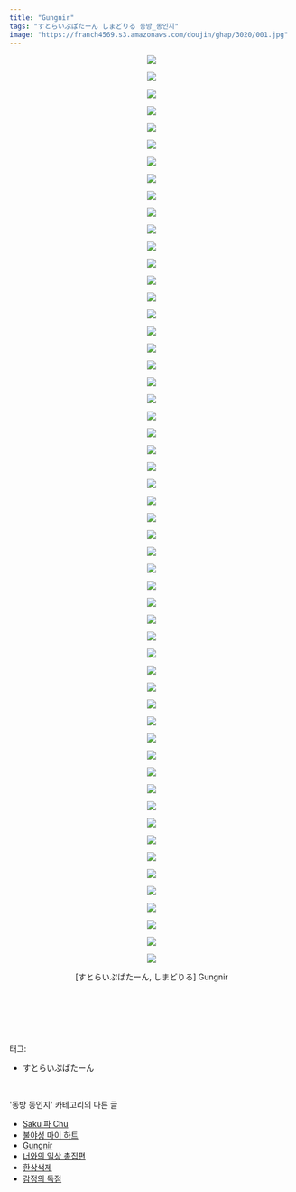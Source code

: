 ```yaml
---
title: "Gungnir"
tags: "すとらいぷぱたーん しまどりる 동방_동인지"
image: "https://franch4569.s3.amazonaws.com/doujin/ghap/3020/001.jpg"
---
```

<div class="article">
<p style="text-align: center; clear: none; float: none;"><img src="{{ site.imgserver2 }}/ghap/3020/001.jpg"/></p>
<p style="text-align: center; clear: none; float: none;"><img src="{{ site.imgserver2 }}/ghap/3020/002.jpg"/></p>
<p style="text-align: center; clear: none; float: none;"><img src="{{ site.imgserver2 }}/ghap/3020/003.jpg"/></p>
<p style="text-align: center; clear: none; float: none;"><img src="{{ site.imgserver2 }}/ghap/3020/004.jpg"/></p>
<p style="text-align: center; clear: none; float: none;"><img src="{{ site.imgserver2 }}/ghap/3020/005.jpg"/></p>
<p style="text-align: center; clear: none; float: none;"><img src="{{ site.imgserver2 }}/ghap/3020/006.jpg"/></p>
<p style="text-align: center; clear: none; float: none;"><img src="{{ site.imgserver2 }}/ghap/3020/007.jpg"/></p>
<p style="text-align: center; clear: none; float: none;"><img src="{{ site.imgserver2 }}/ghap/3020/008.jpg"/></p>
<p style="text-align: center; clear: none; float: none;"><img src="{{ site.imgserver2 }}/ghap/3020/009.jpg"/></p>
<p style="text-align: center; clear: none; float: none;"><img src="{{ site.imgserver2 }}/ghap/3020/010.jpg"/></p>
<p style="text-align: center; clear: none; float: none;"><img src="{{ site.imgserver2 }}/ghap/3020/011.jpg"/></p>
<p style="text-align: center; clear: none; float: none;"><img src="{{ site.imgserver2 }}/ghap/3020/012.jpg"/></p>
<p style="text-align: center; clear: none; float: none;"><img src="{{ site.imgserver2 }}/ghap/3020/013.jpg"/></p>
<p style="text-align: center; clear: none; float: none;"><img src="{{ site.imgserver2 }}/ghap/3020/014.jpg"/></p>
<p style="text-align: center; clear: none; float: none;"><img src="{{ site.imgserver2 }}/ghap/3020/015.jpg"/></p>
<p style="text-align: center; clear: none; float: none;"><img src="{{ site.imgserver2 }}/ghap/3020/016.jpg"/></p>
<p style="text-align: center; clear: none; float: none;"><img src="{{ site.imgserver2 }}/ghap/3020/017.jpg"/></p>
<p style="text-align: center; clear: none; float: none;"><img src="{{ site.imgserver2 }}/ghap/3020/018.jpg"/></p>
<p style="text-align: center; clear: none; float: none;"><img src="{{ site.imgserver2 }}/ghap/3020/019.jpg"/></p>
<p style="text-align: center; clear: none; float: none;"><img src="{{ site.imgserver2 }}/ghap/3020/020.jpg"/></p>
<p style="text-align: center; clear: none; float: none;"><img src="{{ site.imgserver2 }}/ghap/3020/021.jpg"/></p>
<p style="text-align: center; clear: none; float: none;"><img src="{{ site.imgserver2 }}/ghap/3020/022.jpg"/></p>
<p style="text-align: center; clear: none; float: none;"><img src="{{ site.imgserver2 }}/ghap/3020/023.jpg"/></p>
<p style="text-align: center; clear: none; float: none;"><img src="{{ site.imgserver2 }}/ghap/3020/024.jpg"/></p>
<p style="text-align: center; clear: none; float: none;"><img src="{{ site.imgserver2 }}/ghap/3020/025.jpg"/></p>
<p style="text-align: center; clear: none; float: none;"><img src="{{ site.imgserver2 }}/ghap/3020/026.jpg"/></p>
<p style="text-align: center; clear: none; float: none;"><img src="{{ site.imgserver2 }}/ghap/3020/027.jpg"/></p>
<p style="text-align: center; clear: none; float: none;"><img src="{{ site.imgserver2 }}/ghap/3020/028.jpg"/></p>
<p style="text-align: center; clear: none; float: none;"><img src="{{ site.imgserver2 }}/ghap/3020/029.jpg"/></p>
<p style="text-align: center; clear: none; float: none;"><img src="{{ site.imgserver2 }}/ghap/3020/030.jpg"/></p>
<p style="text-align: center; clear: none; float: none;"><img src="{{ site.imgserver2 }}/ghap/3020/031.jpg"/></p>
<p style="text-align: center; clear: none; float: none;"><img src="{{ site.imgserver2 }}/ghap/3020/032.jpg"/></p>
<p style="text-align: center; clear: none; float: none;"><img src="{{ site.imgserver2 }}/ghap/3020/033.jpg"/></p>
<p style="text-align: center; clear: none; float: none;"><img src="{{ site.imgserver2 }}/ghap/3020/034.jpg"/></p>
<p style="text-align: center; clear: none; float: none;"><img src="{{ site.imgserver2 }}/ghap/3020/035.jpg"/></p>
<p style="text-align: center; clear: none; float: none;"><img src="{{ site.imgserver2 }}/ghap/3020/036.jpg"/></p>
<p style="text-align: center; clear: none; float: none;"><img src="{{ site.imgserver2 }}/ghap/3020/037.jpg"/></p>
<p style="text-align: center; clear: none; float: none;"><img src="{{ site.imgserver2 }}/ghap/3020/038.jpg"/></p>
<p style="text-align: center; clear: none; float: none;"><img src="{{ site.imgserver2 }}/ghap/3020/039.jpg"/></p>
<p style="text-align: center; clear: none; float: none;"><img src="{{ site.imgserver2 }}/ghap/3020/040.jpg"/></p>
<p style="text-align: center; clear: none; float: none;"><img src="{{ site.imgserver2 }}/ghap/3020/041.jpg"/></p>
<p style="text-align: center; clear: none; float: none;"><img src="{{ site.imgserver2 }}/ghap/3020/042.jpg"/></p>
<p style="text-align: center; clear: none; float: none;"><img src="{{ site.imgserver2 }}/ghap/3020/043.jpg"/></p>
<p style="text-align: center; clear: none; float: none;"><img src="{{ site.imgserver2 }}/ghap/3020/044.jpg"/></p>
<p style="text-align: center; clear: none; float: none;"><img src="{{ site.imgserver2 }}/ghap/3020/045.jpg"/></p>
<p style="text-align: center; clear: none; float: none;"><img src="{{ site.imgserver2 }}/ghap/3020/046.jpg"/></p>
<p style="text-align: center; clear: none; float: none;"><img src="{{ site.imgserver2 }}/ghap/3020/047.jpg"/></p>
<p style="text-align: center; clear: none; float: none;"><img src="{{ site.imgserver2 }}/ghap/3020/048.jpg"/></p>
<p style="text-align: center; clear: none; float: none;"><img src="{{ site.imgserver2 }}/ghap/3020/049.jpg"/></p>
<p style="text-align: center; clear: none; float: none;"><img src="{{ site.imgserver2 }}/ghap/3020/050.jpg"/></p>
<p style="text-align: center; clear: none; float: none;"><img src="{{ site.imgserver2 }}/ghap/3020/051.jpg"/></p>
<p style="text-align: center; clear: none; float: none;"><img src="{{ site.imgserver2 }}/ghap/3020/052.jpg"/></p>
<p style="text-align: center; clear: none; float: none;"><img src="{{ site.imgserver2 }}/ghap/3020/053.jpg"/></p>
<p style="text-align: center; clear: none; float: none;"><img src="{{ site.imgserver2 }}/ghap/3020/054.jpg"/></p>
<p style="text-align: center; clear: none; float: none;">[すとらいぷぱたーん, しまどりる] Gungnir</p>
<p style="text-align: center; clear: none; float: none;"><br/></p>
<p><br/></p>
</div><br/>
<div class="tagTrail">
<p>태그: </p>
<ul>
<li>すとらいぷぱたーん</li>
</ul>
</div><br/>
<div class="another">
<p>'동방 동인지' 카테고리의 다른 글</p>
<ul>
<li><a href="/ghap_3022">Saku 파 Chu</a></li>
<li><a href="/ghap_3021">불야성 마이 하트</a></li>
<li><a href="/ghap_3020">Gungnir</a></li>
<li><a href="/ghap_3018">너와의 일상 총집편</a></li>
<li><a href="/ghap_3016">환상색제</a></li>
<li><a href="/ghap_3015">감정의 독점</a></li>
</ul>
</div><br/>
<div class="cb_module cb_fluid">
<div class="cb_wrt cb_profile">
</div><!-- commentList close -->
</div><br/>
